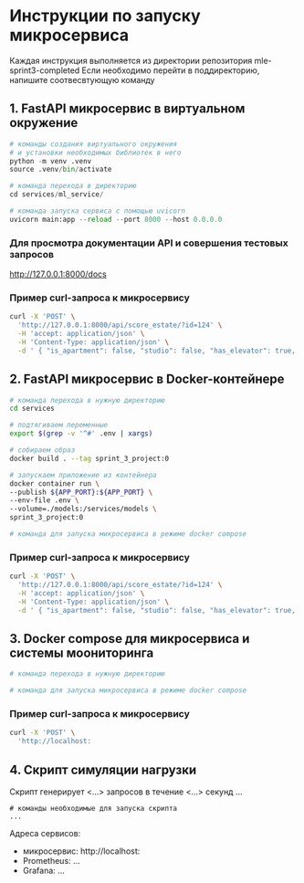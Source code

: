 # Инструкции по запуску микросервиса

Каждая инструкция выполняется из директории репозитория mle-sprint3-completed
Если необходимо перейти в поддиректорию, напишите соотвесвтующую команду

## 1. FastAPI микросервис в виртуальном окружение
```python
# команды создания виртуального окружения
# и установки необходимых библиотек в него
python -m venv .venv 
source .venv/bin/activate

# команда перехода в директорию
cd services/ml_service/

# команда запуска сервиса с помощью uvicorn
uvicorn main:app --reload --port 8000 --host 0.0.0.0
```
### Для просмотра документации API и совершения тестовых запросов 

http://127.0.0.1:8000/docs 

### Пример curl-запроса к микросервису

```bash
curl -X 'POST' \
  'http://127.0.0.1:8000/api/score_estate/?id=124' \
  -H 'accept: application/json' \
  -H 'Content-Type: application/json' \
  -d ' { "is_apartment": false, "studio": false, "has_elevator": true, "building_type_int": 4, "floor": 5, "kitchen_area": 8.0, "living_area": 56.0, "rooms": 2, "total_area": 52.0, "build_year": 2007, "latitude": 55.72347640991211, "longitude": 37.903202056884766, "ceiling_height": 2.740000009536743, "flats_count": 376, "floors_total": 11 }'
```


## 2. FastAPI микросервис в Docker-контейнере

```bash
# команда перехода в нужную директорию
cd services 

# подтягиваем переменные 
export $(grep -v '^#' .env | xargs)

# собираем образ 
docker build . --tag sprint_3_project:0

# запускаем приложение из контейнера 
docker container run \
--publish ${APP_PORT}:${APP_PORT} \
--env-file .env \
--volume=./models:/services/models \
sprint_3_project:0

# команда для запуска микросервиса в режиме docker compose
```

### Пример curl-запроса к микросервису

```bash
curl -X 'POST' \
  'http://127.0.0.1:8000/api/score_estate/?id=124' \
  -H 'accept: application/json' \
  -H 'Content-Type: application/json' \
  -d ' { "is_apartment": false, "studio": false, "has_elevator": true, "building_type_int": 4, "floor": 5, "kitchen_area": 8.0, "living_area": 56.0, "rooms": 2, "total_area": 52.0, "build_year": 2007, "latitude": 55.72347640991211, "longitude": 37.903202056884766, "ceiling_height": 2.740000009536743, "flats_count": 376, "floors_total": 11 }'
```

## 3. Docker compose для микросервиса и системы моониторинга

```bash
# команда перехода в нужную директорию

# команда для запуска микросервиса в режиме docker compose

```

### Пример curl-запроса к микросервису

```bash
curl -X 'POST' \
  'http://localhost:
```

## 4. Скрипт симуляции нагрузки
Скрипт генерирует <...> запросов в течение <...> секунд ...

```
# команды необходимые для запуска скрипта
...
```

Адреса сервисов:
- микросервис: http://localhost:<port>
- Prometheus: ...
- Grafana: ...